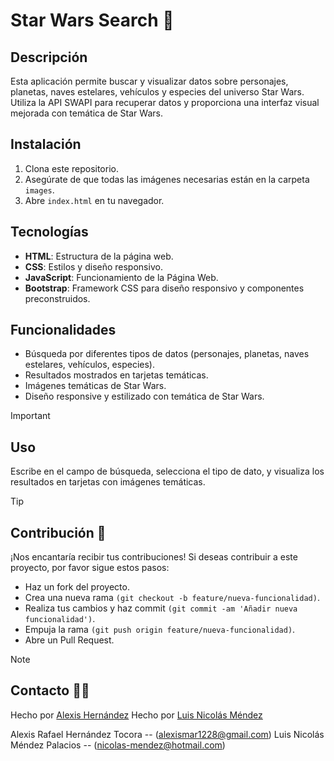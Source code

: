 # Star Wars Search 🌌

## Descripción

Esta aplicación permite buscar y visualizar datos sobre personajes, planetas, naves estelares, vehículos y especies del universo Star Wars. Utiliza la API SWAPI para recuperar datos y proporciona una interfaz visual mejorada con temática de Star Wars.

## Instalación

1. Clona este repositorio.
2. Asegúrate de que todas las imágenes necesarias están en la carpeta `images`.
3. Abre `index.html` en tu navegador.

## Tecnologías

- **HTML**: Estructura de la página web.
- **CSS**: Estilos y diseño responsivo.
- **JavaScript**: Funcionamiento de la Página Web.
- **Bootstrap**: Framework CSS para diseño responsivo y componentes preconstruidos.

## Funcionalidades

- Búsqueda por diferentes tipos de datos (personajes, planetas, naves estelares, vehículos, especies).
- Resultados mostrados en tarjetas temáticas.
- Imágenes temáticas de Star Wars.
- Diseño responsive y estilizado con temática de Star Wars.

> [!IMPORTANT]
> ## Uso

Escribe en el campo de búsqueda, selecciona el tipo de dato, y visualiza los resultados en tarjetas con imágenes temáticas.

> [!TIP]
> ## Contribución 👥

¡Nos encantaría recibir tus contribuciones! Si deseas contribuir a este proyecto, por favor sigue estos pasos:

- Haz un fork del proyecto.
- Crea una nueva rama `(git checkout -b feature/nueva-funcionalidad)`.
- Realiza tus cambios y haz commit `(git commit -am 'Añadir nueva funcionalidad')`.
- Empuja la rama `(git push origin feature/nueva-funcionalidad)`.
- Abre un Pull Request.

> [!NOTE]
> ## Contacto 🧑‍💻

Hecho por [Alexis Hernández](https://github.com/AlexisH28)
Hecho por [Luis Nicolás Méndez](https://github.com/nicolasm9808)

Alexis Rafael Hernández Tocora -- (alexismar1228@gmail.com)
Luis Nicolás Méndez Palacios -- (nicolas-mendez@hotmail.com)
